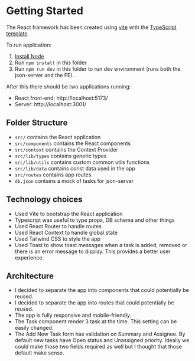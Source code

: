 # Getting Started

The React framework has been created using [vite](https://vitejs.dev/) with the [TypeScript template](https://vitejs.dev/guide/features.html#typescript).

To run application:

1. [Install Node](https://nodejs.org/en)
2. Run `npm install` in this folder
3. Run `npm run dev` in this folder to run dev environment (runs both the json-server and the FE).

After this there should be two applications running:

- React front-end: http://localhost:5173/
- Server: http://localhost:3001/

## Folder Structure

- `src/` contains the React application
- `src/components` contains the React components
- `src/context` contains the Context Provider
- `src/lib/types` contains generic types
- `src/lib/utils` contains custom common utils functions
- `src/lib/data` contains const data used in the app
- `src/routes` contains app routes
- `db.json` contains a mock of tasks for json-server

## Technology choices

- Used Vite to bootstrap the React application
- Typescript was useful to type props, DB schema and other things
- Used React Router to handle routes
- Used React Context to handle global state
- Used Tailwind CSS to style the app
- Used Toast to show toast messages when a task is added, removed or there is an error message to display. This provides a better user experience.

## Architecture

- I decided to separate the app into components that could potentially be reused.
- I decided to separate the app into routes that could potentially be reused.
- The app is fully responsive and mobile-friendly.
- The Task component render 3 task at the time. This setting can be easily changed.
- The Add New Task form has validation on Summary and Assignee. By default new tasks have Open status and Unassigned priority. Ideally we could make those two fields required as well but I thought that those default make sense.
